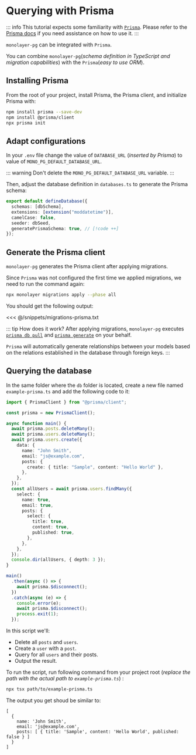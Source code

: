 # Querying with Prisma

::: info
This tutorial expects some familiarity with [`Prisma`](https://www.prisma.io). Please refer to the [Prisma docs](https://www.prisma.io/docs) if you need assistance on how to use it.
:::

`monolayer-pg` can be integrated with `Prisma`.

You can combine `monolayer-pg`(*schema definition in TypeScript and migration capabilities*) with the `Prisma`(*easy to use ORM*).

## Installing Prisma

From the root of your project, install Prisma, the Prisma client, and initialize Prisma with:

```bash
npm install prisma --save-dev
npm install @prisma/client
npx prisma init
```

## Adapt configurations

In your `.env` file change the value of `DATABASE_URL` (*inserted by Prisma*) to value of `MONO_PG_DEFAULT_DATABASE_URL`.

::: warning
Don't delete the `MONO_PG_DEFAULT_DATABASE_URL` variable.
:::

Then, adjust the database definition in `databases.ts` to generate the Prisma schema:

```ts
export default defineDatabase({
  schemas: [dbSchema],
  extensions: [extension("moddatetime")],
  camelCase: false,
  seeder: dbSeed,
  generatePrismaSchema: true, // [!code ++]
});
```

## Generate the Prisma client

`monolayer-pg` generates the Prisma client after applying migrations.

Since `Prisma` was not configured the first time we applied migrations, we need to run the command again:

```bash
npx monolayer migrations apply --phase all
```

You should get the following output:

<<< @/snippets/migrations-prisma.txt

::: tip How does it work?
After applying migrations, `monolayer-pg` executes [`prisma db pull`](https://www.prisma.io/docs/orm/reference/prisma-cli-reference#db-pull) and [`prisma generate`](https://www.prisma.io/docs/orm/reference/prisma-cli-reference#generate) on your behalf.

`Prisma` will automatically generate relationships between your models based on the relations established in the database through foreign keys.
:::

## Querying the database

In the same folder where the `db` folder is located, create a new file named `example-prisma.ts` and add the following code to it:

```ts
import { PrismaClient } from "@prisma/client";

const prisma = new PrismaClient();

async function main() {
  await prisma.posts.deleteMany();
  await prisma.users.deleteMany();
  await prisma.users.create({
    data: {
      name: "John Smith",
      email: "js@example.com",
      posts: {
        create: { title: "Sample", content: "Hello World" },
      },
    },
  });
  const allUsers = await prisma.users.findMany({
    select: {
      name: true,
      email: true,
      posts: {
        select: {
          title: true,
          content: true,
          published: true,
        },
      },
    },
  });
  console.dir(allUsers, { depth: 3 });
}

main()
  .then(async () => {
    await prisma.$disconnect();
  })
  .catch(async (e) => {
    console.error(e);
    await prisma.$disconnect();
    process.exit(1);
  });
```

In this script we'll:

- Delete all `posts` and `users`.
- Create a `user` with a `post`.
- Query for all `users` and their posts.
- Output the result.

To run the script, run following command from your project root (*replace the path with the actual path to `example-prisma.ts`*) :

```bash
npx tsx path/to/example-prisma.ts
```

The output you get shoud be similar to:

```text
[
  {
    name: 'John Smith',
    email: 'js@example.com',
    posts: [ { title: 'Sample', content: 'Hello World', published: false } ]
  }
]
```
